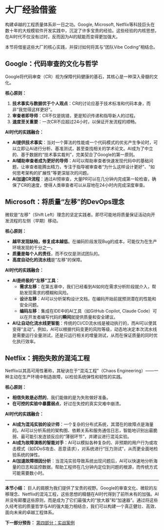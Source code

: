 # 大厂经验借鉴

构建卓越的工程质量体系非一日之功。Google, Microsoft, Netflix等科技巨头在数十年的大规模软件开发实践中，沉淀了许多宝贵的经验。这些经验的内核思想，在AI时代不仅没有过时，反而因为AI的赋能而变得更加强大。

本节将借鉴这些大厂的核心实践，并探讨如何将其与“团队Vibe Coding”相结合。

## Google：代码审查的文化与哲学

Google将代码审查（CR）视为保障代码健康的基石，其核心是一种深入骨髓的文化。

**核心原则：**
1.  **技术事实与数据优于个人观点**：CR的讨论应基于技术标准和代码本身，而非“我觉得这样更好”。
2.  **审查者即导师**：CR不仅是挑错，更是知识传递和指导新人的过程。
3.  **速度至关重要**：一次CR不应超过24小时，以保证开发流程的顺畅。

**AI时代的实践融合：**
- **AI提供技术事实**：当对一个算法的性能或一个代码模式的优劣产生争论时，可以立即让AI进行分析、基准测试，甚至查找相关的学术论文。AI成为了中立的、基于数据的“技术事实裁判”，完美契合了Google的第一原则。
- **AI辅助审查者成为更好的导师**：AI可以帮助审查者快速发现代码中的基础问题，让审查者能腾出精力，专注于指导被审查者“为什么这样设计更好”、“如何思考架构的扩展性”等更深层次的问题。
- **AI加速CR流程**：通过AI预审查，大量PR可以在几分钟内完成第一轮检查，确保了CR的速度，使得人类审查者可以从容地在24小时内完成深度审查。

## Microsoft：将质量“左移”的DevOps理念

微软是“左移”（Shift Left）理念的坚定实践者。即尽可能地将质量保证活动向开发流程的左侧（早期）移动。

**核心原则：**
- **越早发现缺陷，修复成本越低**。在编码阶段发现Bug的成本，可能仅为在生产环境发现的千分之一。
- **质量是每个人的责任**，而不仅仅是测试团队的。
- **高度自动化的流水线**是“左移”的保障。

**AI时代的实践融合：**
- **AI是终极的“左移”工具**：
  - **需求左移**：在第五章中，我们已经看到AI如何在需求分析阶段就介入，帮助发现需求的模糊和风险。
  - **设计左移**：AI可以分析架构设计文档，在编码开始前就预测潜在的性能和安全问题。
  - **编码左移**：集成在IDE中的AI工具（如GitHub Copilot, Claude Code）可以在开发者编写代码的**瞬间**就提供质量和安全建议。
- **AI让自动化流水线更智能**：传统的CI/CD流水线是被动执行的，而AI可以使其变得“主动”。例如，AI可以根据代码变更的风险等级，动态地决定本次流水线是需要运行全量测试，还是只运行相关的增量测试，从而在保证质量的同时优化执行效率。

## Netflix：拥抱失败的混沌工程

Netflix以其高可用性著称，其秘诀在于“混沌工程”（Chaos Engineering）——一种主动在生产环境中制造故障，以检验系统弹性和韧性的实践。

**核心原则：**
- **相信失败是必然的**，我们能做的是为失败做好准备。
- **在可控的实验中暴露弱点**，好过在失控的真实灾难中崩溃。

**AI时代的实践融合：**
- **AI成为混沌实验的设计师**：一个复杂的分布式系统，其潜在的故障点是海量的。AI可以分析系统的架构图、依赖关系和服务通信日志，智能地识别出最脆弱、最可能引发连锁反应的“薄弱环节”，并建议进行混沌实验。
- **AI成为故障演练的智能对手**：AI可以模拟各种复杂的、非预期的用户行为或攻击模式（如DDoS攻击、恶意请求），对系统进行“压力测试”，从而更全面地检验系统的弹性。
- **AI加速故障根因分析**：当混沌实验导致系统出现问题后，AI可以快速地分析海量的日志和监控数据，帮助工程师在几分钟内定位到问题的根源，而传统方式可能需要数小时。

---

**本节小结：** 巨人的肩膀为我们提供了宝贵的视野。Google的审查文化、微软的左移理念、Netflix的混沌工程，这些思想的精髓在AI时代得到了前所未有的加强。AI并没有颠覆这些原则，而是成为了它们最强大的“放大器”和“加速器”。通过将这些久经考验的质量哲学与AI的强大能力相结合，我们可以构建一个真正健壮、高效、面向未来的卓越工程体系。

**下一部分预告：** [第四部分：实战案例](part4/chapter8.md)